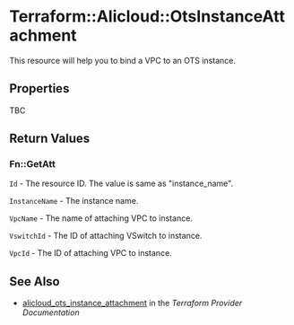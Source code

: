 # Terraform::Alicloud::OtsInstanceAttachment

This resource will help you to bind a VPC to an OTS instance.

## Properties

TBC

## Return Values

### Fn::GetAtt

`Id` - The resource ID. The value is same as "instance_name".

`InstanceName` - The instance name.

`VpcName` - The name of attaching VPC to instance.

`VswitchId` - The ID of attaching VSwitch to instance.

`VpcId` - The ID of attaching VPC to instance.

## See Also

* [alicloud_ots_instance_attachment](https://www.terraform.io/docs/providers/alicloud/r/ots_instance_attachment.html) in the _Terraform Provider Documentation_